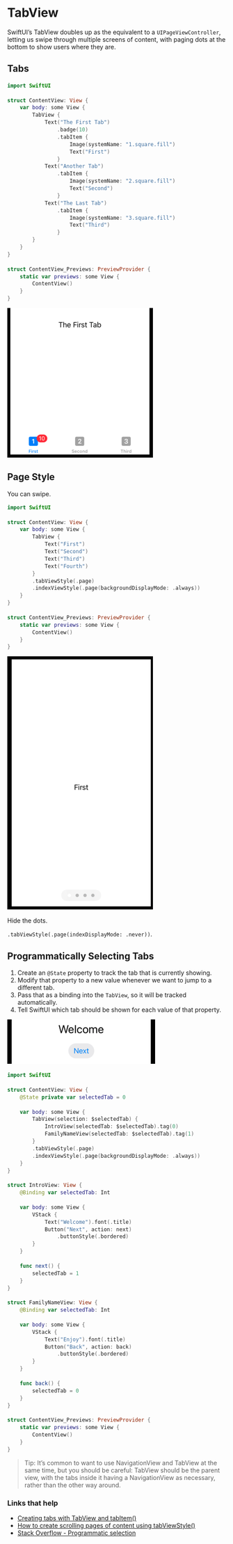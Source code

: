 # TabView

SwiftUI’s TabView doubles up as the equivalent to a `UIPageViewController`, letting us swipe through multiple screens of content, with paging dots at the bottom to show users where they are.

## Tabs

```swift
import SwiftUI

struct ContentView: View {
    var body: some View {
        TabView {
            Text("The First Tab")
                .badge(10)
                .tabItem {
                    Image(systemName: "1.square.fill")
                    Text("First")
                }
            Text("Another Tab")
                .tabItem {
                    Image(systemName: "2.square.fill")
                    Text("Second")
                }
            Text("The Last Tab")
                .tabItem {
                    Image(systemName: "3.square.fill")
                    Text("Third")
                }
        }
    }
}

struct ContentView_Previews: PreviewProvider {
    static var previews: some View {
        ContentView()
    }
}
```

![](images/2.png)

## Page Style

You can swipe.

```swift
import SwiftUI

struct ContentView: View {
    var body: some View {
        TabView {
            Text("First")
            Text("Second")
            Text("Third")
            Text("Fourth")
        }
        .tabViewStyle(.page)
        .indexViewStyle(.page(backgroundDisplayMode: .always))
    }
}

struct ContentView_Previews: PreviewProvider {
    static var previews: some View {
        ContentView()
    }
}
```

![](images/3.png)

Hide the dots.

`.tabViewStyle(.page(indexDisplayMode: .never))`.

## Programmatically Selecting Tabs

1. Create an `@State` property to track the tab that is currently showing.
2. Modify that property to a new value whenever we want to jump to a different tab.
3. Pass that as a binding into the `TabView`, so it will be tracked automatically.
4. Tell SwiftUI which tab should be shown for each value of that property.

![](images/4.png)

```swift
import SwiftUI

struct ContentView: View {
    @State private var selectedTab = 0
    
    var body: some View {
        TabView(selection: $selectedTab) {
            IntroView(selectedTab: $selectedTab).tag(0)
            FamilyNameView(selectedTab: $selectedTab).tag(1)
        }
        .tabViewStyle(.page)
        .indexViewStyle(.page(backgroundDisplayMode: .always))
    }
}

struct IntroView: View {
    @Binding var selectedTab: Int
    
    var body: some View {
        VStack {
            Text("Welcome").font(.title)
            Button("Next", action: next)
                .buttonStyle(.bordered)
        }
    }
    
    func next() {
        selectedTab = 1
    }
}

struct FamilyNameView: View {
    @Binding var selectedTab: Int
    
    var body: some View {
        VStack {
            Text("Enjoy").font(.title)
            Button("Back", action: back)
                .buttonStyle(.bordered)
        }
    }
    
    func back() {
        selectedTab = 0
    }
}

struct ContentView_Previews: PreviewProvider {
    static var previews: some View {
        ContentView()
    }
}
```

> Tip: It’s common to want to use NavigationView and TabView at the same time, but you should be careful: TabView should be the parent view, with the tabs inside it having a NavigationView as necessary, rather than the other way around.

### Links that help

- [Creating tabs with TabView and tabItem()](https://www.hackingwithswift.com/books/ios-swiftui/creating-tabs-with-tabview-and-tabitem)
- [How to create scrolling pages of content using tabViewStyle()](https://www.hackingwithswift.com/quick-start/swiftui/how-to-create-scrolling-pages-of-content-using-tabviewstyle)
- [Stack Overflow - Programmatic selection](https://stackoverflow.com/questions/62504400/programmatically-change-to-another-tab-in-swiftui)
